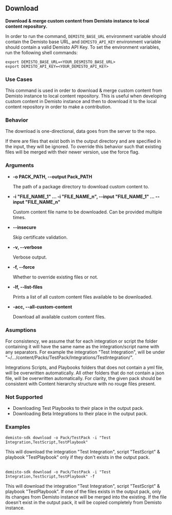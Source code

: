 ## Download

**Download & merge custom content from Demisto instance to local content repository.**

In order to run the command, `DEMISTO_BASE_URL` environment variable should contain the Demisto base URL, and `DEMISTO_API_KEY` environment variable should contain a valid Demisto API Key.
To set the environment variables, run the following shell commands:
```
export DEMISTO_BASE_URL=<YOUR_DESMISTO_BASE_URL>
export DEMISTO_API_KEY=<YOUR_DEMISTO_API_KEY>
```


### Use Cases
This command is used in order to download & merge custom content from Demisto instance to local content repository. This is useful when developing custom content in Demisto instance and then to
download it to the local content repository in order to make a contribution.


### Behavior
The download is one-directional, data goes from the server to the repo.

If there are files that exist both in the output directory and are specified in the input, they will be ignored. To override this behavior such that existing files will be merged with their newer version, use the force flag.

### Arguments
* **-o PACK_PATH, --output Pack_PATH**

    The path of a package directory to download custom content to.

* **-i "FILE_NAME_1" ... -i "FILE_NAME_n", --input "FILE_NAME_1" ... --input "FILE_NAME_n"**

    Custom content file name to be downloaded. Can be provided multiple times.

* **--insecure**

    Skip certificate validation.

* **-v, --verbose**

    Verbose output.

* **-f, --force**

    Whether to override existing files or not.

* **-lf, --list-files**

    Prints a list of all custom content files available to be downloaded.

* **-acc, --all-custom-content**

    Download all available custom content files.


### Asumptions
For consistency, we assume that for each integration or script the folder containing it will have the same name as the integration/script name with any separators. For example the integration "Test Integration", will be under "~/.../content/Packs/TestPack/Integrations/TestIntegration/".

Integrations Scripts, and Playbooks folders that does not contain a yml file, will be overwritten automatically.
All other folders that do not contain a json file, will be overwritten automatically.
For clarity, the given pack should be consistent with Content hierarchy structure with no rouge files present.


### Not Supported
* Downloading Test Playbooks to their place in the output pack.
* Downloading Beta Integrations to their place in the output pack.

### Examples
```
demisto-sdk download -o Pack/TestPack -i "Test Integration,TestScript,TestPlaybook"
```
This will download the integration "Test Integration", script "TestScript" & playbook "TestPlaybook" only if they don't exists in the output pack.
<br/><br/>
```
demisto-sdk download -o Pack/TestPack -i "Test Integration,TestScript,TestPlaybook" -f
```
This will download the integration "Test Integration", script "TestScript" & playbook "TestPlaybook".
If one of the files exists in the output pack, only its changes from Demisto instance will be merged into the existing.
If the file doesn't exist in the output pack, it will be copied completely from Demisto instance.
<br/><br/>
